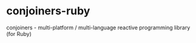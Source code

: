 conjoiners-ruby
===============

conjoiners - multi-platform / multi-language reactive programming library (for Ruby)